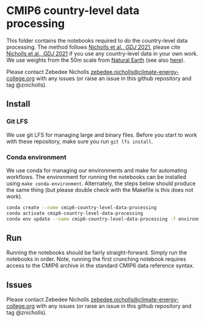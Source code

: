 # CMIP6 country-level data processing

This folder contains the notebooks required to do the country-level data processing.
The method follows [Nicholls et al., *GDJ* 2021](https://doi.org/10.5281/zenodo.4536523), please cite [Nicholls et al., *GDJ* 2021](https://doi.org/10.5281/zenodo.4536523) if you use any country-level data in your own work.
We use weights from the 50m scale from [Natural Earth](https://www.naturalearthdata.com/) (see also [here](https://netcdf-scm.readthedocs.io/en/v2.1.0/weights.html#netcdf_scm.weights.get_natural_earth_50m_scale_region_weights)).

Please contact Zebedee Nicholls <zebedee.nicholls@climate-energy-college.org> with any issues (or raise an issue in this github repository and tag @znicholls).

## Install

### Git LFS

We use git LFS for managing large and binary files.
Before you start to work with these repository, make sure you run `git lfs install`.

### Conda environment

We use conda for managing our environments and make for automating workflows.
The environment for running the notebooks can be installed using `make conda-environment`.
Alternately, the steps below should produce the same thing (but please double check with 
the Makefile is this does not work).

```sh
conda create --name cmip6-country-level-data-processing
conda activate cmip6-country-level-data-processing
conda env update --name cmip6-country-level-data-processing -f environment.yml
```

## Run

Running the notebooks should be fairly straight-forward.
Simply run the notebooks in order.
Note, running the first crunching notebook requires access to the CMIP6 archive in the standard CMIP6 data reference syntax.

## Issues

Please contact Zebedee Nicholls <zebedee.nicholls@climate-energy-college.org> with any issues (or raise an issue in this github repository and tag @znicholls).
